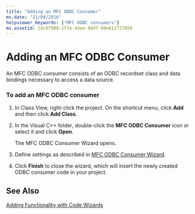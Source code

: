 ```yaml
---
title: "Adding an MFC ODBC Consumer"
ms.date: "11/04/2016"
helpviewer_keywords: ["MFC ODBC consumers"]
ms.assetid: 2dc97909-1f7e-43ee-9d47-99e612727058
---
```

# Adding an MFC ODBC Consumer

An MFC ODBC consumer consists of an ODBC recordset class and data bindings necessary to access a data source.

### To add an MFC ODBC consumer

1. In Class View, right-click the project. On the shortcut menu, click **Add** and then click **Add Class**.

1. In the Visual C++ folder, double-click the **MFC ODBC Consumer** icon or select it and click **Open**.

   The MFC ODBC Consumer Wizard opens.

1. Define settings as described in [MFC ODBC Consumer Wizard](../../mfc/reference/mfc-odbc-consumer-wizard.md).

1. Click **Finish** to close the wizard, which will insert the newly created ODBC consumer code in your project.

## See Also

[Adding Functionality with Code Wizards](../../ide/adding-functionality-with-code-wizards-cpp.md)

